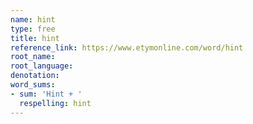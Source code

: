 ```yaml
---
name: hint
type: free
title: hint
reference_link: https://www.etymonline.com/word/hint
root_name: 
root_language: 
denotation: 
word_sums:
- sum: 'Hint + '
  respelling: hint
---
```

